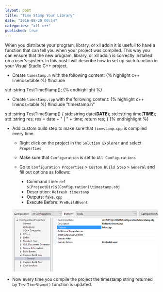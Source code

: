 ```yaml
---
layout: post
title: "Time Stamp Your Library"
date: "2016-08-20 00:54"
categories: "xll c++"
published: true
---
```


When you distribute your program, library, or xll addin it is usefull to
have a function that can tell you when your project was compiled. This way you
can ensure that the new program, library, or xll addin is correctly installed on
a user's system. In this post I will describe how to set up such function in
your Visual Studio C++ project.

* Create `timestamp.h` with the following content:
{% highlight c++ linenos=table %}
#include <string>

std::string TestTimeStamp();
{% endhighlight %}

* Create `timestamp.cpp` with the following content:
{% highlight c++ linenos=table %}
#include "timestamp.h"

std::string TestTimeStamp()
{
  std::string date(__DATE__);
  std::string time(__TIME__);
  std::string res;
  res = date + " | " + time;
  return res;
}
{% endhighlight %}

* Add custom build step to make sure that `timestamp.cpp` is compiled every
time.

  - Right click on the project in the `Solution Explorer` and select `Properties`
  - Make sure that `Configuration` is set to `All Configurations`
  - Go to `Configuration Properties` > `Custom Build Step` > `General` and
    fill out options as follows:
    
      - Command Line: `del $(ProjectDir)$(Configuration)\timestamp.obj`
      - Description: `Refresh timestamp`
      - Outputs: `fake.cpp`
      - Execute Before: `PreBuildEvent`
      
  ![options](/images/timestamp_opts.png)
  
* Now every time you compile the project the timestamp string returned by
`TestTimeStamp()` function is updated.

  
  

